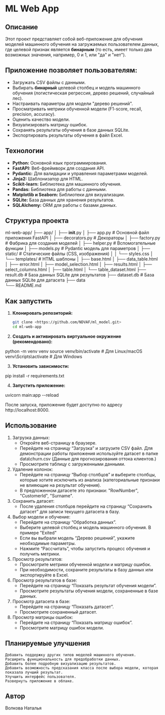 # ML Web App

## Описание

Этот проект представляет собой веб-приложение для обучения моделей машинного обучения на загружаемых пользователем данных, 
где целевой признак является **бинарным** (то есть, имеет только два возможных значения, например, 0 и 1, или "да" и "нет"). 

## Приложение позволяет пользователям:

- Загружать CSV файлы с данными.
- Выбирать **бинарный** целевой столбец и модель машинного обучения (логистическая регрессия, дерево решений, случайный лес).
- Настраивать параметры для модели "дерево решений".
- Просматривать метрики обученной модели (F1-score, recall, precision, accuracy).
- Оценить качество модели.
- Визуализировать матрицу ошибок.
- Сохранять результаты обучения в базе данных SQLite.
- Экспортировать результаты обучения в файл Excel.

## Технологии

- **Python:** Основной язык программирования.
- **FastAPI:** Веб-фреймворк для создания API.
- **Pydantic:** Для валидации и управления параметрами моделей.
- **Jinja2:** Шаблонизатор для HTML.
- **Scikit-learn:** Библиотека для машинного обучения.
- **Pandas:** Библиотека для работы с данными.
- **Matplotlib и Seaborn:** Библиотеки для визуализации.
- **SQLite:** База данных для хранения результатов.
- **SQLAlchemy:** ORM для работы с базами данных.

## Структура проекта

ml-web-app/
├── app/
│   ├── __init__.py
│   ├── app.py           # Основной файл приложения FastAPI
│   ├── decorators.py    # Декораторы
│   ├── factory.py       # Фабрика для создания моделей
│   ├── helper.py        # Вспомогательные функции
│   ├── models.py        # Pydantic модель для параметров
│   ├── static/          # Статические файлы (CSS, изображения)
│   │   └── styles.css
│   └── templates/       # HTML шаблоны
│       ├── base.html
│       ├── data_table.html
│       ├── error.html
│       ├── model_selection.html
│       ├── results.html
│       ├── select_columns.html
│       ├── table.html
│       └── table_dataset.html
├── result.db            # База данных SQLite для результатов
├── dataset.db           # База данных SQLite для датасета
├── data                    
└── README.md


## Как запустить

1. **Клонировать репозиторий:**

   ```bash
   git clone <https://github.com/NDVAF/ml_model.git>
   cd ml-web-app

2. **Создать и активировать виртуальное окружение (рекомендовано):**

python -m venv venv
source venv/bin/activate  # Для Linux/macOS
venv\Scripts\activate  # Для Windows

3. **Установить зависимости:**

pip install -r requirements.txt

4. **Запустить приложение:**

uvicorn main:app --reload

После запуска, приложение будет доступно по адресу http://localhost:8000.

## Использование

1. Загрузка данных:
    - Откройте веб-страницу в браузере.
    - Перейдите на страницу “Загрузка” и загрузите CSV файл. Для демонстрации работы приложения используйте датасет в папке data\churn.csv (Данные для прогнозирования оттока клиентов.)
    - Просмотрите таблицу с загруженными данными.
2. Удаление колонок:
    - Перейдите на страницу “Выбор столбцов” и выберите столбцы, которые хотите исключить из анализа (категориальные признаки не влияющие на результат обучения).
    - В предложенном датасете это признаки: "RowNumber", "CustomerId", "Surname". 
3. Сохранить датасет:
    - После удаления столбцов перейдите на страницу “Сохранить датасет” для записи текущего датасета в базу.
4. Выбор модели и обучение:
    - Перейдите на страницу “Обработка данных”.
    - Выберите целевой столбец  и модель машинного обучения. В примере "Exited"
    - Если вы выбрали модель “Дерево решений”, укажите необходимые параметры.
    - Нажмите “Рассчитать”, чтобы запустить процесс обучения и получить метрики.
5. Просмотр результатов:
    - Просмотрите метрики обученной модели и матрицу ошибок.
    - При необходимости, сохраните результаты в базу данных или экспортируйте в Excel.
6. Просмотр результатов в базе:
    - Перейдите на страницу “Показать результат обучения модели”.
    - Просмотрите результаты обучения модели, сохраненные в базе данных.
7. Просмотр датасета в базе:
    - Перейдите на страницу “Показать датасет”.
    - Просмотрите сохраненный датасет.
8. Просмотр матрицы ошибок:
    - Перейдите на страницу “Показать матрицу ошибок”.
    - Просмотрите матрицу ошибок модели.

## Планируемые улучшения

    Добавить поддержку других типов моделей машинного обучения.
    Расширить функциональность для предобработки данных.
    Добавить более подробную визуализацию результатов.
    Добавить возможность предсказания класса после выбора модели, которая показала лучший результат.
    Улучшить интерфейс пользователя.
    Развернуть приложение в облаке.

## Автор
Волкова Наталья
